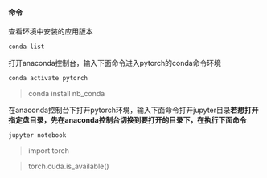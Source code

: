#### 命令

查看环境中安装的应用版本

```javascript
conda list   
```



打开anaconda控制台，输入下面命令进入pytorch的conda命令环境

```javascript
conda activate pytorch
```



> conda install nb_conda

在anaconda控制台下打开pytorch环境，输入下面命令打开jupyter目录**若想打开指定盘目录，先在anaconda控制台切换到要打开的目录下，在执行下面命令**

```javascript
jupyter notebook
```



> import torch

> torch.cuda.is_available()

